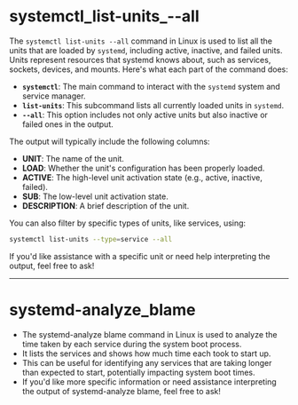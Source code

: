 # systemctl_list-units_--all

The `systemctl list-units --all` command in Linux is used to list all the units that are loaded by `systemd`, including active, inactive, and failed units. Units represent resources that systemd knows about, such as services, sockets, devices, and mounts. Here's what each part of the command does:

- **`systemctl`**: The main command to interact with the `systemd` system and service manager.
- **`list-units`**: This subcommand lists all currently loaded units in `systemd`.
- **`--all`**: This option includes not only active units but also inactive or failed ones in the output.

The output will typically include the following columns:
- **UNIT**: The name of the unit.
- **LOAD**: Whether the unit's configuration has been properly loaded.
- **ACTIVE**: The high-level unit activation state (e.g., active, inactive, failed).
- **SUB**: The low-level unit activation state.
- **DESCRIPTION**: A brief description of the unit.

You can also filter by specific types of units, like services, using:
```bash
systemctl list-units --type=service --all
```

If you'd like assistance with a specific unit or need help interpreting the output, feel free to ask!

---

# systemd-analyze_blame

- The systemd-analyze blame command in Linux is used to analyze the time taken by each service during the system boot process. 
- It lists the services and shows how much time each took to start up. 
- This can be useful for identifying any services that are taking longer than expected to start, potentially impacting system boot times.
- If you'd like more specific information or need assistance interpreting the output of systemd-analyze blame, feel free to ask!
